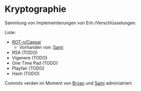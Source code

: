 # Kryptographie

Sammlung von Implementierungen von Ent-/Verschlüsselungen.

Liste:

* [ROT-n/Caesar](https://github.com/Inf71/Kryptographie/blob/master/Caesar_ROT-n/Rot.java)
  * Vorhanden von: [Sami](https://github.com/TheCookieOfDoom)
* RSA (TODO)
* Vigenere (TODO)
* One Time Pad (TODO)
* Playfair (TODO)
* Hash (TODO)

Commits verden im Moment von [Bryan](https://github.com/bryanboateng) und [Sami](https://github.com/TheCookieOfDoom) administriert.
